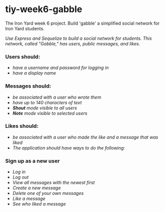 # tiy-week6-gabble
The Iron Yard week 6 project.  Build 'gabble' a simplified social network for Iron Yard students.


_Use Express and Sequelize to build a social network for students. This network, called "Gabble," has users, public messages, and likes._

### Users should:
- _have a username and password for logging in_
- _have a display name_

### Messages should:
- _be associated with a user who wrote them_
- _have up to 140 characters of text_
- _**Shout** mode visible to all users_
- _**Note** mode visible to selected users_

### Likes should:
- _be associated with a user who made the like and a message that was liked_
- _The application should have ways to do the following:_

### Sign up as a new user
- _Log in_
- _Log out_
- _View all messages with the newest first_
- _Create a new message_
- _Delete one of your own messages_
- _Like a message_
- _See who liked a message_
